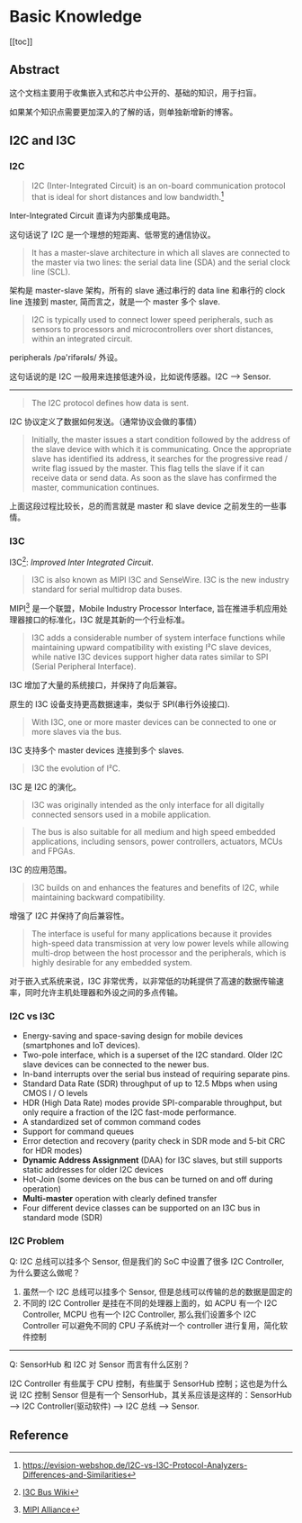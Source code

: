 # Basic Knowledge

[[toc]]

## Abstract

这个文档主要用于收集嵌入式和芯片中公开的、基础的知识，用于扫盲。

如果某个知识点需要更加深入的了解的话，则单独新增新的博客。

## I2C and I3C

### I2C

> I2C (Inter-Integrated Circuit) is an on-board communication protocol that is ideal for short distances and low bandwidth.[^1]

Inter-Integrated Circuit 直译为内部集成电路。

这句话说了 I2C 是一个理想的短距离、低带宽的通信协议。

>  It has a master-slave architecture in which all slaves are connected to the master via two lines: the serial data line (SDA) and the serial clock line (SCL).

架构是 master-slave 架构，所有的 slave 通过串行的 data line 和串行的 clock line 连接到 master, 简而言之，就是一个 master 多个 slave.

> I2C is typically used to connect lower speed peripherals, such as sensors to processors and microcontrollers over short distances, within an integrated circuit.

peripherals /pə'rifərəls/ 外设。

这句话说的是 I2C 一般用来连接低速外设，比如说传感器。I2C --> Sensor.

------

> The I2C protocol defines how data is sent.

I2C 协议定义了数据如何发送。（通常协议会做的事情）

> Initially, the master issues a start condition followed by the address of the slave device with which it is communicating. Once the appropriate slave has identified its address, it searches for the progressive read / write flag issued by the master. This flag tells the slave if it can receive data or send data. As soon as the slave has confirmed the master, communication continues.

上面这段过程比较长，总的而言就是 master 和 slave device 之前发生的一些事情。

### I3C

I3C[^3]: *Improved Inter Integrated Circuit*.

> I3C is also known as MIPI I3C and SenseWire. I3C is the new industry standard for serial multidrop data buses.

MIPI[^2] 是一个联盟，Mobile Industry Processor Interface, 旨在推进手机应用处理器接口的标准化，I3C 就是其新的一个行业标准。

> I3C adds a considerable number of system interface functions while maintaining upward compatibility with existing I²C slave devices, while native I3C devices support higher data rates similar to SPI (Serial Peripheral Interface). 

I3C 增加了大量的系统接口，并保持了向后兼容。

原生的 I3C 设备支持更高数据速率，类似于 SPI(串行外设接口).

> With I3C, one or more master devices can be connected to one or more slaves via the bus. 

I3C 支持多个 master devices 连接到多个 slaves.

> I3C the evolution of I²C.

I3C 是 I2C 的演化。

> I3C was originally intended as the only interface for all digitally connected sensors used in a mobile application. 

> The bus is also suitable for all medium and high speed embedded applications, including sensors, power controllers, actuators, MCUs and FPGAs. 

I3C 的应用范围。

> I3C builds on and enhances the features and benefits of I2C, while maintaining backward compatibility.

增强了 I2C 并保持了向后兼容性。

> The interface is useful for many applications because it provides high-speed data transmission at very low power levels while allowing multi-drop between the host processor and the peripherals, which is highly desirable for any embedded system.

对于嵌入式系统来说，I3C 非常优秀，以非常低的功耗提供了高速的数据传输速率，同时允许主机处理器和外设之间的多点传输。

### I2C vs I3C

- Energy-saving and space-saving design for mobile devices (smartphones and IoT devices).
- Two-pole interface, which is a superset of the I2C standard. Older I2C slave devices can be connected to the newer bus.
- In-band interrupts over the serial bus instead of requiring separate pins.
- Standard Data Rate (SDR) throughput of up to 12.5 Mbps when using CMOS I / O levels
- HDR (High Data Rate) modes provide SPI-comparable throughput, but only require a fraction of the I2C fast-mode performance.
- A standardized set of common command codes
- Support for command queues
- Error detection and recovery (parity check in SDR mode and 5-bit CRC for HDR modes)
- **Dynamic Address Assignment** (DAA) for I3C slaves, but still supports static addresses for older I2C devices
- Hot-Join (some devices on the bus can be turned on and off during operation)
- **Multi-master** operation with clearly defined transfer
- Four different device classes can be supported on an I3C bus in standard mode (SDR)

### I2C Problem

Q: I2C 总线可以挂多个 Sensor, 但是我们的 SoC 中设置了很多 I2C Controller, 为什么要这么做呢？

1. 虽然一个 I2C 总线可以挂多个 Sensor, 但是总线可以传输的总的数据是固定的
2. 不同的 I2C Controller 是挂在不同的处理器上面的，如 ACPU 有一个 I2C Controller, MCPU 也有一个 I2C Controller, 那么我们设置多个 I2C Controller 可以避免不同的 CPU 子系统对一个 controller 进行复用，简化软件控制

---------------

Q: SensorHub 和 I2C 对 Sensor 而言有什么区别？

I2C Controller 有些属于 CPU 控制，有些属于 SensorHub 控制；这也是为什么说 I2C 控制 Sensor 但是有一个 SensorHub，其关系应该是这样的：SensorHub --> I2C Controller(驱动软件) --> I2C 总线 --> Sensor.


## Reference

[^1]: <https://evision-webshop.de/I2C-vs-I3C-Protocol-Analyzers-Differences-and-Similarities>
[^2]: [MIPI Alliance](https://en.wikipedia.org/wiki/MIPI_Alliance)
[^3]: [I3C Bus Wiki](https://en.wikipedia.org/wiki/I3C_(bus)#I%C2%B2C_features_not_supported_in_I3C)
